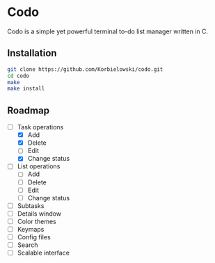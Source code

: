 # Codo
Codo is a simple yet powerful terminal to-do list manager written in C.

## Installation

```bash
git clone https://github.com/Korbielowski/codo.git
cd codo
make
make install
```

## Roadmap

- [ ] Task operations
    - [X] Add
    - [X] Delete
    - [ ] Edit
    - [X] Change status
- [ ] List operations
    - [ ] Add
    - [ ] Delete
    - [ ] Edit
    - [ ] Change status
- [ ] Subtasks
- [ ] Details window
- [ ] Color themes
- [ ] Keymaps
- [ ] Config files
- [ ] Search
- [ ] Scalable interface
